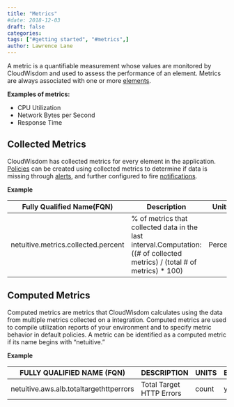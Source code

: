 ```yaml
---
title: "Metrics"
#date: 2018-12-03
draft: false
categories:
tags: ["#getting started", "#metrics",]
author: Lawrence Lane
---
```


A metric is a quantifiable measurement whose values are monitored by CloudWisdom and used to assess the performance of an element. Metrics are always associated with one or more [elements][1].

**Examples of metrics:**

 - CPU Utilization
 - Network Bytes per Second
 - Response Time

## Collected Metrics
CloudWisdom has collected metrics for every element in the application. [Policies][2] can be created using collected metrics to determine if data is missing through [alerts][3], and further configured to fire [notifications][4].

**Example**

| Fully Qualified Name(FQN)           | Description                                                                                                               | Units   | BASE | CORR | UTIL |
|-------------------------------------|---------------------------------------------------------------------------------------------------------------------------|---------|------|------|------|
| netuitive.metrics.collected.percent | % of metrics that collected data in the last interval.Computation:((# of collected metrics) / (total # of metrics) * 100) | Percent | yes  | no   | no   |

## Computed Metrics
Computed metrics are metrics that CloudWisdom calculates using the data from multiple metrics collected on a integration. Computed metrics are used to compile utilization reports of your environment and to specify metric behavior in default policies. A metric can be identified as a computed metric if its name begins with “netuitive.”  

**Example**

| FULLY QUALIFIED NAME (FQN)              | DESCRIPTION              | UNITS | BASE |
|-----------------------------------------|--------------------------|-------|------|
| netuitive.aws.alb.totaltargethttperrors | Total Target HTTP Errors | count | yes  |


[1]: /capacity-monitoring/inventory/
[2]: /capacity-monitoring/policies/
[3]: /capacity-monitoring/alerts-page/
[4]: /capacity-monitoring/notifications/
